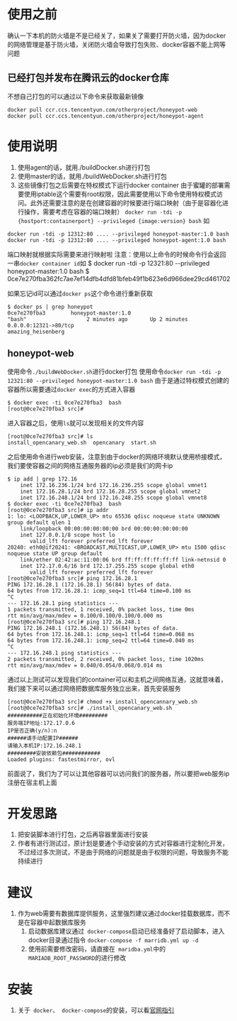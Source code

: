 # 使用之前
确认一下本机的防火墙是不是已经关了，如果关了需要打开防火墙，因为docker的网络管理是基于防火墙，关闭防火墙会导致打包失败、docker容器不能上网等问题

## 已经打包并发布在腾讯云的docker仓库
不想自己打包的可以通过以下命令来获取最新镜像
```
docker pull ccr.ccs.tencentyun.com/otherproject/honeypot-web
docker pull ccr.ccs.tencentyun.com/otherproject/honeypot-agent
```

# 使用说明
1. 使用agent的话，就用./buildDocker.sh进行打包
2. 使用master的话，就用./buildWebDocker.sh进行打包
3. 这些镜像打包之后需要在特权模式下运行docker container
由于蜜罐的部署需要使用iptable这个需要有root权限，因此需要使用以下命令使用特权模式访问。此外还需要注意的是在创建容器的时候要进行端口映射（由于是容器化进行操作，需要考虑在容器的端口映射）
`docker run -tdi -p {hostport:containerport} --privileged {image:version} bash`
如
```
docker run -tdi -p 12312:80 .... --privileged honeypot-master:1.0 bash 
docker run -tdi -p 12312:80 .... --privileged honeypot-agent:1.0 bash 
```
端口映射就根据实际需要来进行映射啦
注意：使用以上命令的时候命令行会返回一串`docker container id`如
$ docker run -tdi -p 12321:80 --privileged honeypot-master:1.0 bash
$ 0ce7e270fba362fc7ae7ef14dfb4dfd81bfeb49f1b623e6d966dee29cd461702

如果忘记id可以通过`docker ps`这个命令进行重新获取

```
$ docker ps | grep honeypot
0ce7e270fba3        honeypot-master:1.0                                 "bash"                   2 minutes ago       Up 2 minutes        0.0.0.0:12321->80/tcp                                                                                            amazing_heisenberg

```

## honeypot-web
使用命令`./buildWebDocker.sh`进行docker打包
使用命令`docker run -tdi -p 12321:80 --privileged honeypot-master:1.0 bash`
由于是通过特权模式创建的容器所以需要通过`docker exec`的方式进入容器
```
$ docker exec -ti 0ce7e270fba3  bash
[root@0ce7e270fba3 src]# 
```
进入容器之后，使用`ls`就可以发现相关的文件内容
```
[root@0ce7e270fba3 src]# ls
install_opencanary_web.sh  opencanary  start.sh
```
之后使用命令进行web安装，注意到由于docker的网络环境默认使用桥接模式，我们要使容器之间的网络互通服务器的ip必须是我们的网卡ip
```
$ ip add | grep 172.16
    inet 172.16.236.1/24 brd 172.16.236.255 scope global vmnet1
    inet 172.16.28.1/24 brd 172.16.28.255 scope global vmnet2
    inet 172.16.248.1/24 brd 172.16.248.255 scope global vmnet8
$ docker exec -ti 0ce7e270fba3  bash
[root@0ce7e270fba3 src]# ip addr
1: lo: <LOOPBACK,UP,LOWER_UP> mtu 65536 qdisc noqueue state UNKNOWN group default qlen 1
    link/loopback 00:00:00:00:00:00 brd 00:00:00:00:00:00
    inet 127.0.0.1/8 scope host lo
       valid_lft forever preferred_lft forever
20240: eth0@if20241: <BROADCAST,MULTICAST,UP,LOWER_UP> mtu 1500 qdisc noqueue state UP group default 
    link/ether 02:42:ac:11:00:06 brd ff:ff:ff:ff:ff:ff link-netnsid 0
    inet 172.17.0.6/16 brd 172.17.255.255 scope global eth0
       valid_lft forever preferred_lft forever
[root@0ce7e270fba3 src]# ping 172.16.28.1
PING 172.16.28.1 (172.16.28.1) 56(84) bytes of data.
64 bytes from 172.16.28.1: icmp_seq=1 ttl=64 time=0.100 ms
^C
--- 172.16.28.1 ping statistics ---
1 packets transmitted, 1 received, 0% packet loss, time 0ms
rtt min/avg/max/mdev = 0.100/0.100/0.100/0.000 ms
[root@0ce7e270fba3 src]# ping 172.16.248.1
PING 172.16.248.1 (172.16.248.1) 56(84) bytes of data.
64 bytes from 172.16.248.1: icmp_seq=1 ttl=64 time=0.068 ms
64 bytes from 172.16.248.1: icmp_seq=2 ttl=64 time=0.040 ms
^C
--- 172.16.248.1 ping statistics ---
2 packets transmitted, 2 received, 0% packet loss, time 1020ms
rtt min/avg/max/mdev = 0.040/0.054/0.068/0.014 ms

```
通过以上测试可以发现我们的container可以和主机之间网络互通，这就意味着，我们接下来可以通过网络把数据库服务独立出来，首先安装服务
```
[root@0ce7e270fba3 src]# chmod +x install_opencannary_web.sh
[root@0ce7e270fba3 src]# ./install_opencanary_web.sh 
###########正在初始化环境#########
服务端IP地址:172.17.0.6
IP是否正确(y/n):n
######请手动配置IP######
请输入本机IP:172.16.248.1
#########安装依赖包############
Loaded plugins: fastestmirror, ovl

```
前面说了，我们为了可以让其他容器可以访问我们的服务器，所以要把web服务ip注册在宿主机上面

# 开发思路
1. 把安装脚本进行打包，之后再容器里面进行安装
2. 作者有进行测试过，原计划是要通个手动安装的方式对容器进行定制化开发，不过经过多次测试，不是由于网络的问题就是由于权限的问题，导致服务不能持续进行

# 建议
1. 作为web需要有数据库提供服务，这里强烈建议通过docker挂载数据库，而不是在容器中起数据库服务
    1. 启动数据库建议通过` docker-compose`启动已经准备好了启动脚本，进入docker目录通过指令
`docker-compose -f marridb.yml up -d`
    2. 使用前需要修改密码，请直接在` maridba.yml`中的` MARIADB_ROOT_PASSWORD`的进行修改

# 安装
1. 关于` docker`、` docker-compose`的安装，可以看[官网指引](https://docs.docker.com/get-docker/)

